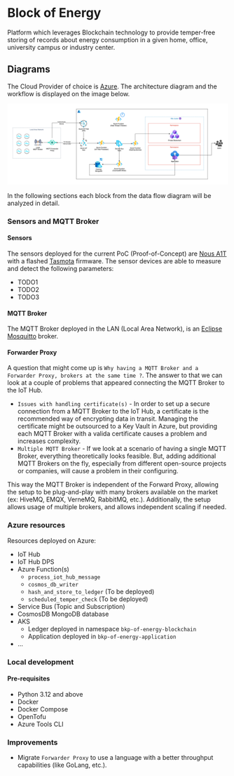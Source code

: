 # Block of Energy

Platform which leverages Blockchain technology to provide temper-free storing of records about energy consumption in
a given home, office, university campus or industry center.

## Diagrams

The Cloud Provider of choice is [Azure](https://portal.azure.com). The architecture diagram and the workflow
is displayed on the image below.

![Data Flow](./docs/images/architecture_diagram.png)

In the following sections each block from the data flow diagram will be analyzed in detail.

### Sensors and MQTT Broker

#### Sensors

The sensors deployed for the current PoC (Proof-of-Concept) are [Nous A1T](https://nous.technology/product/a1t.html) 
with a flashed [Tasmota](https://tasmota.github.io/docs/) firmware.
The sensor devices are able to measure and detect the following parameters:

- TODO1
- TODO2
- TODO3

#### MQTT Broker

The MQTT Broker deployed in the LAN (Local Area Network), is an [Eclipse Mosquitto](https://mosquitto.org/) broker.

#### Forwarder Proxy

A question that might come up is `Why having a MQTT Broker and a Forwarder Proxy, brokers at the same time ?`. The answer
to that we can look at a couple of problems that appeared connecting the MQTT Broker to the IoT Hub.

- `Issues with handling certificate(s)` - In order to set up a secure connection from a MQTT Broker to the IoT Hub, a 
certificate is the recommended way of encrypting data in transit. Managing the certificate might be outsourced to a Key Vault
in Azure, but providing each MQTT Broker with a valida certificate causes a problem and increases complexity.
- `Multiple MQTT Broker` - If we look at a scenario of having a single MQTT Broker, everything theoretically looks feasible.
But, adding additional MQTT Brokers on the fly, especially from different open-source projects or companies, will cause
a problem in their configuring.

This way the MQTT Broker is independent of the Forward Proxy, allowing the setup to be plug-and-play with many
brokers available on the market (ex: HiveMQ, EMQX, VerneMQ, RabbitMQ, etc.). Additionally, the setup allows usage of multiple
brokers, and allows independent scaling if needed.

### Azure resources

Resources deployed on Azure:
- IoT Hub
- IoT Hub DPS
- Azure Function(s)
  - `process_iot_hub_message`
  - `cosmos_db_writer`
  - `hash_and_store_to_ledger` (To be deployed)
  - `scheduled_temper_check` (To be deployed)
- Service Bus (Topic and Subscription)
- CosmosDB MongoDB database
- AKS
  - Ledger deployed in namespace `bkp-of-energy-blockchain`
  - Application deployed in `bkp-of-energy-application` 
- ...

### Local development

#### Pre-requisites

- Python 3.12 and above
- Docker
- Docker Compose
- OpenTofu
- Azure Tools CLI

### Improvements

- Migrate `Forwarder Proxy` to use a language with a better throughput capabilities (like GoLang, etc.).
